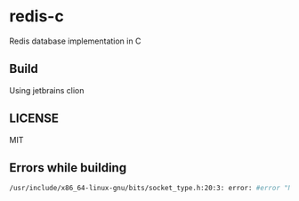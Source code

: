 # redis-c

Redis database implementation in C

## Build

Using jetbrains clion

## LICENSE

MIT

## Errors while building

```bash
/usr/include/x86_64-linux-gnu/bits/socket_type.h:20:3: error: #error "Never include <bits/socket_type.h> directly; use <sys/socket.h> instead."


```